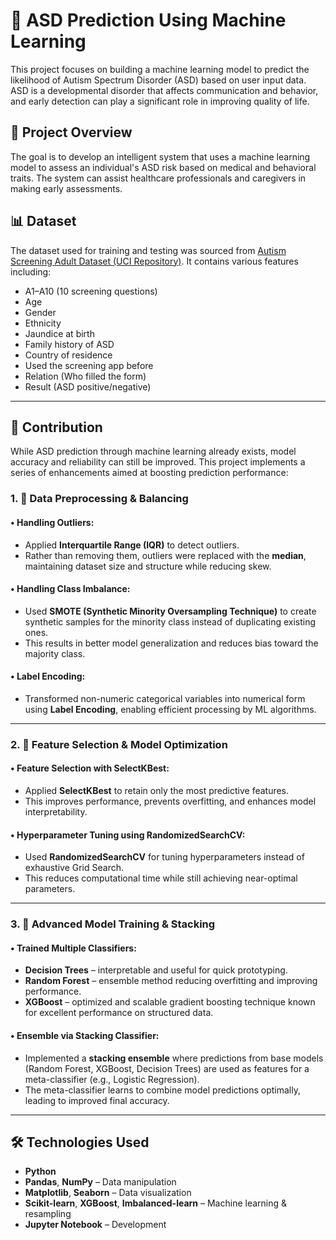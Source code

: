 # 🧠 ASD Prediction Using Machine Learning

This project focuses on building a machine learning model to predict the likelihood of Autism Spectrum Disorder (ASD) based on user input data. ASD is a developmental disorder that affects communication and behavior, and early detection can play a significant role in improving quality of life.

## 🚀 Project Overview

The goal is to develop an intelligent system that uses a machine learning model to assess an individual's ASD risk based on medical and behavioral traits. The system can assist healthcare professionals and caregivers in making early assessments.

## 📊 Dataset

The dataset used for training and testing was sourced from [Autism Screening Adult Dataset (UCI Repository)](https://archive.ics.uci.edu/ml/datasets/Autism+Screening+Adult). It contains various features including:

- A1–A10 (10 screening questions)
- Age
- Gender
- Ethnicity
- Jaundice at birth
- Family history of ASD
- Country of residence
- Used the screening app before
- Relation (Who filled the form)
- Result (ASD positive/negative)

---

## 🌟 Contribution

While ASD prediction through machine learning already exists, model accuracy and reliability can still be improved. This project implements a series of enhancements aimed at boosting prediction performance:

### 1. 📌 Data Preprocessing & Balancing

#### • Handling Outliers:
- Applied **Interquartile Range (IQR)** to detect outliers.
- Rather than removing them, outliers were replaced with the **median**, maintaining dataset size and structure while reducing skew.

#### • Handling Class Imbalance:
- Used **SMOTE (Synthetic Minority Oversampling Technique)** to create synthetic samples for the minority class instead of duplicating existing ones.
- This results in better model generalization and reduces bias toward the majority class.

#### • Label Encoding:
- Transformed non-numeric categorical variables into numerical form using **Label Encoding**, enabling efficient processing by ML algorithms.

---

### 2. 🧠 Feature Selection & Model Optimization

#### • Feature Selection with SelectKBest:
- Applied **SelectKBest** to retain only the most predictive features.
- This improves performance, prevents overfitting, and enhances model interpretability.

#### • Hyperparameter Tuning using RandomizedSearchCV:
- Used **RandomizedSearchCV** for tuning hyperparameters instead of exhaustive Grid Search.
- This reduces computational time while still achieving near-optimal parameters.

---

### 3. 🔁 Advanced Model Training & Stacking

#### • Trained Multiple Classifiers:
- **Decision Trees** – interpretable and useful for quick prototyping.
- **Random Forest** – ensemble method reducing overfitting and improving performance.
- **XGBoost** – optimized and scalable gradient boosting technique known for excellent performance on structured data.

#### • Ensemble via Stacking Classifier:
- Implemented a **stacking ensemble** where predictions from base models (Random Forest, XGBoost, Decision Trees) are used as features for a meta-classifier (e.g., Logistic Regression).
- The meta-classifier learns to combine model predictions optimally, leading to improved final accuracy.

---

## 🛠️ Technologies Used

- **Python**
- **Pandas**, **NumPy** – Data manipulation
- **Matplotlib**, **Seaborn** – Data visualization
- **Scikit-learn**, **XGBoost**, **Imbalanced-learn** – Machine learning & resampling
- **Jupyter Notebook** – Development



